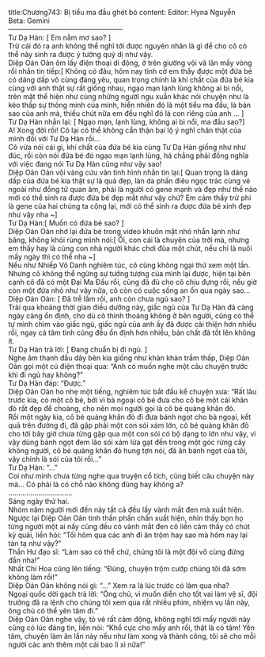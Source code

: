 title:Chương743: Bị tiểu ma đầu ghét bỏ
content:
Editor: Hyna Nguyễn<br>Beta: Gemini<br>————————————————–<br>Tư Dạ Hàn: [ Em nằm mơ sao? ]<br>Trừ cái đó ra anh không thể nghĩ tới được nguyên nhân là gì để cho cô có thể nảy sinh ra được ý tưởng quỷ dị như vậy.<br>Diệp Oản Oản ôm lấy điện thoại di động, ở trên giường vội vã lăn mấy vòng rồi nhắn tin tiếp:[ Không có đâu, hôm nay tình cờ em thấy được một đứa bé có dáng dấp vô cùng đáng yêu, quan trọng chính là khí chất của đứa bé kia cùng với anh thật sự rất giống nhau, ngạo mạn lạnh lùng không ai bì nổi, trên mặt thể hiện như cùng những người ngu xuẩn khác nói chuyện như là kéo thấp sự thông minh của mình, hiển nhiên đó là một tiểu ma đầu, là bản sao của anh mà, thiếu chút nữa em đều nghĩ đó là con riêng của anh … ]<br>Tư Dạ Hàn nhắn lại: [ Ngạo mạn, lạnh lùng, không ai bì nổi, ma đầu sao?]<br>A! Xong đời rồi! Cô lại có thể không cẩn thận bại lộ ý nghĩ chân thật của mình đối với Tư Dạ Hàn rồi…<br>Cô vừa nói cái gì, khí chất của đứa bé kia cùng Tư Dạ Hàn giống như như đúc, rồi còn nói đứa bé đó ngạo mạn lạnh lùng, há chẳng phải đồng nghĩa với việc đang nói Tư Dạ Hàn cũng như vậy sao!<br>Diệp Oản Oản vội vàng cứu vãn tình hình nhắn tin lại:[ Quan trọng là dáng dấp của đứa bé kia thật sự là quá đẹp, làn da phấn điêu ngọc trác cùng vẻ ngoài như đồng tử quan âm, phải là người có gene mạnh và đẹp như thế nào mới có thể sinh ra được đứa bé đẹp mắt như vậy chứ? Em cảm thấy trừ phi là gene của hai chúng ta cộng lại, mới có thể sinh ra được đứa bé xinh đẹp như vậy nha ~]<br>Tư Dạ Hàn:[ Muốn có đứa bé sao? ]<br>Diệp Oản Oản nhớ lại đứa bé trong video khuôn mặt nhỏ nhắn lạnh như băng, không khỏi rùng mình nói:[ Ối, con cái là chuyện của trời mà, nhưng em thấy hay là cùng con nhà người khác chơi đùa một chút, nếu chỉ là nuôi mấy ngày thì có thể nha ~]<br>Nếu như Nhiếp Vô Danh nghiêm túc, cô cũng không ngại thử xem một lần.<br>Nhưng cô không thể ngừng sự tưởng tượng của mình lại được, hiện tại bên cạnh cô đã có một Đại Ma Đầu rồi, cũng đã đủ cho cô chịu đựng rồi, nếu giờ còn một đứa nhỏ như vậy nữa, cô còn có cuộc sống an ổn qua ngày sao…<br>Diệp Oản Oản: [ Đã trễ lắm rồi, anh còn chưa ngủ sao? ]<br>Trải qua khoảng thời gian điều dưỡng này, giấc ngủ của Tư Dạ Hàn đã càng ngày càng ổn định, cho dù cô thỉnh thoảng không ở bên người, cũng có thể tự mình chìm vào giấc ngủ, giấc ngủ của anh ấy đã được cải thiện hơn nhiều rồi, ngay cả tâm tình cũng đều ổn định hơn nhiều, bản chất đã tốt lên không ít.<br>Tư Dạ Hàn trả lời: [ Đang chuẩn bị đi ngủ. ]<br>Nghe âm thanh đầu dây bên kia giống như khàn khàn trầm thấp, Diệp Oản Oản gọi một cú điện thoại qua: “Anh có muốn nghe một câu chuyện trước khi đi ngủ hay không?”<br>Tư Dạ Hàn đáp: “Được.”<br>Diệp Oản Oản ho nhẹ một tiếng, nghiêm túc bắt đầu kể chuyện xưa: “Rất lâu trước kia, có một cô bé, bởi vì bà ngoại cô bé đưa cho cô bé một cái khăn đỏ rất đẹp để choàng, cho nên mọi người gọi là cô bé quàng khăn đỏ.<br>Rồi một ngày kia, cô bé quàng khăn đỏ đi đưa bánh ngọt cho bà ngoại, kết quả trên đường đi, đã gặp phải một con sói xám lớn, cô bé quàng khăn đỏ cho tới bây giờ chưa từng gặp qua một con sói có bộ dạng to lớn như vậy, vì vậy dùng bánh ngọt đem lão sói xám lừa gạt đến trong một góc rừng cây không người, cô bé quàng khăn đỏ hung tợn nói, đã ăn bánh ngọt của tôi, vậy chính là sói của tôi rồi…”<br>Tư Dạ Hàn: “…”<br>Coi như mình chưa từng nghe qua truyện cổ tích, cũng biết câu chuyện này mà… Có phải là có chỗ nào không đúng hay không a?<br>…………………………..<br>Sáng ngày thứ hai.<br>Nhóm năm người mới đến này tất cả đều lấy vành mắt đen mà xuất hiện.<br>Ngược lại Diệp Oản Oản tinh thần phấn chấn xuất hiện, nhìn thấy bọn họ từng người một ai nấy cũng đều có vành mắt đen cô liền cảm thấy có chút kỳ quái, liền hỏi: “Tối hôm qua các anh đi ăn trộm hay sao mà hôm nay lại tàn tạ như vậy?”<br>Thần Hư đạo sĩ: “Làm sao có thể chứ, chúng tôi là một đội vô cùng đứng đắn nha!”<br>Nhất Chi Hoa cũng lên tiếng: “Đúng, chuyện trộm cướp chúng tôi đã sớm không làm rồi!”<br>Diệp Oản Oản không nói gì: “…” Xem ra là lúc trước có làm qua nha?<br>Ngoại quốc dời gạch trả lời: “Ông chủ, vì muốn diễn cho tốt vai làm vệ sĩ, đội trưởng đã ra lệnh cho chúng tôi xem qua rất nhiều phim, nhiệm vụ lần này, ông chủ có thể yên tâm đi.”<br>Diệp Oản Oản nghe vậy, tỏ vẻ rất cảm động, không nghĩ tới mấy người này cũng có lúc đáng tin, liền nói: “Khổ cực cho mấy anh rồi, thật là có tâm! Yên tâm, chuyện làm ăn lần này nếu như làm xong và thành công, tôi sẽ cho mỗi người các anh thêm một cái bao lì xì nữa!”